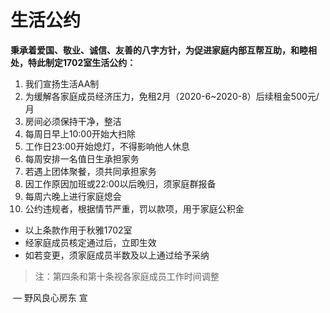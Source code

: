 # 生活公约

**秉承着爱国、敬业、诚信、友善的八字方针，为促进家庭内部互帮互助，和睦相处，特此制定1702室生活公约：**

1. 我们宣扬生活AA制
2. 为缓解各家庭成员经济压力，免租2月（2020-6~2020-8）后续租金500元/月
3. 房间必须保持干净，整洁
4. 每周日早上10:00开始大扫除
5. 工作日23:00开始熄灯，不得影响他人休息
6. 每周安排一名值日生承担家务
7. 若遇上团体聚餐，须共同承担家务
8. 因工作原因加班或22:00以后晚归，须家庭群报备
9. 每周六晚上进行家庭熄会
10. 公约违规者，根据情节严重，罚以款项，用于家庭公积金

- 以上条款作用于秋雅1702室
- 经家庭成员核定通过后，立即生效
- 如若变更，须家庭成员半数及以上通过给予采纳

> 注：第四条和第十条视各家庭成员工作时间调整

​												—	野风良心房东 宣
